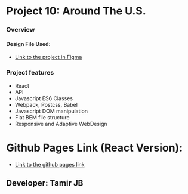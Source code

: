 # Project 10: Around The U.S.

### Overview

#### Design File Used:

- [Link to the project in Figma](https://www.figma.com/file/SurN1jaeEQIhuZEDMhmWWf/Sprint-4-Around-The-U.S.-desktop-mobile?node-id=0%3A1)

### Project features

- React
- API
- Javascript ES6 Classes
- Webpack, Postcss, Babel
- Javascript DOM manipulation
- Flat BEM file structure
- Responsive and Adaptive WebDesign

# Github Pages Link (React Version):

- [Link to the github pages link](https://tamerjb.github.io/around-react)

## Developer: Tamir JB
